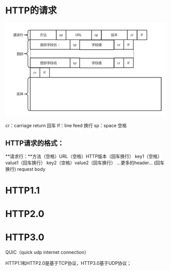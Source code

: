 # HTTP的请求
![title](https://raw.githubusercontent.com/xinjiuyijiu/NoteImages/master/gitnote/2020/07/20/http_request-1595211663915.jpg)

cr：carriage return 回车
lf：line feed 换行
sp：space 空格

## HTTP请求的格式：

**请求行：**方法（空格）URL（空格）HTTP版本（回车换行）
key1（空格）value1（回车换行）
key2（空格）value2（回车换行）
...更多的header...
(回车换行) 
request body


# HTTP1.1

# HTTP2.0




# HTTP3.0
QUIC（quick udp internet connection）


HTTP1.1和HTTP2.0是基于TCP协议，HTTP3.0基于UDP协议；
